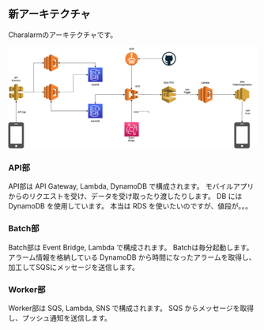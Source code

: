 ## 新アーキテクチャ

Charalarmのアーキテクチャです。

![Architecture](image/architecture.png)


### API部

API部は API Gateway, Lambda, DynamoDB で構成されます。
モバイルアプリからのリクエストを受け、データを受け取ったり渡したりします。
DB には DynamoDB を使用しています。
本当は RDS を使いたいのですが、値段が。。。


### Batch部

Batch部は Event Bridge, Lambda で構成されます。
Batchは毎分起動します。
アラーム情報を格納している DynamoDB から時間になったアラームを取得し、加工してSQSにメッセージを送信します。


### Worker部

Worker部は SQS, Lambda, SNS で構成されます。
SQS からメッセージを取得し、プッシュ通知を送信します。
